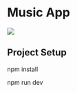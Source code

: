 <h1>Music App</h1>
<img src="https://github.com/GeeGne/Music-Player-App-Vanilla-JS/assets/153669435/196afe19-5b29-4dc7-ab29-9d3f1bebd582">

<h2>Project Setup</h2>
<p>npm install</p>
<p>npm run dev</p>
